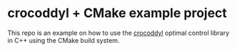 # crocoddyl + CMake example project

This repo is an example on how to use the [crocoddyl](https://github.com/loco-3d/crocoddyl/) optimal control library in C++ using the CMake build system.


